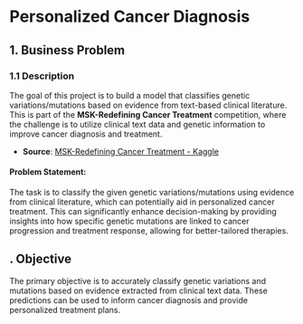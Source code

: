 # Personalized Cancer Diagnosis

## 1. Business Problem

### 1.1 Description

The goal of this project is to build a model that classifies genetic variations/mutations based on evidence from text-based clinical literature. 
This is part of the **MSK-Redefining Cancer Treatment** competition, where the challenge is to utilize clinical text data and genetic information to improve cancer diagnosis and treatment.

- **Source**: [MSK-Redefining Cancer Treatment - Kaggle](https://www.kaggle.com/c/msk-redefining-cancer-treatment/)

#### Problem Statement:
The task is to classify the given genetic variations/mutations using evidence from clinical literature, which can potentially aid in personalized cancer treatment. 
This can significantly enhance decision-making by providing insights into how specific genetic mutations are linked to cancer progression and treatment response, allowing for better-tailored therapies.


## . Objective

The primary objective is to accurately classify genetic variations and mutations based on evidence extracted from clinical text data. These predictions can be used to inform cancer diagnosis and provide personalized treatment plans.

